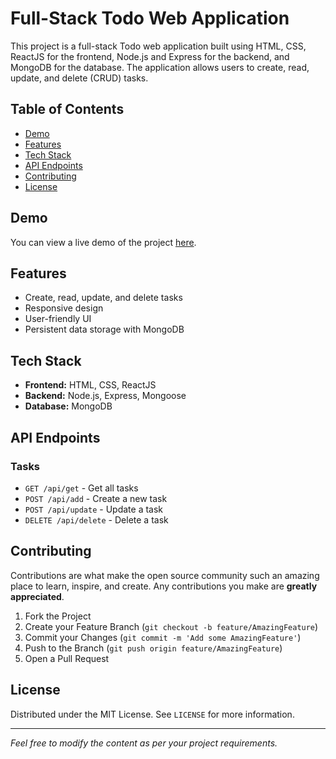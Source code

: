 # Full-Stack Todo Web Application

This project is a full-stack Todo web application built using HTML, CSS, ReactJS for the frontend, Node.js and Express for the backend, and MongoDB for the database. The application allows users to create, read, update, and delete (CRUD) tasks.

## Table of Contents

- [Demo](#demo)
- [Features](#features)
- [Tech Stack](#tech-stack)
- [API Endpoints](#api-endpoints)
- [Contributing](#contributing)
- [License](#license)

## Demo

You can view a live demo of the project [here](https://to-do-react-vite-web-application.vercel.app/).

## Features

- Create, read, update, and delete tasks
- Responsive design
- User-friendly UI
- Persistent data storage with MongoDB

## Tech Stack

- **Frontend:** HTML, CSS, ReactJS
- **Backend:** Node.js, Express, Mongoose
- **Database:** MongoDB

## API Endpoints

### Tasks

- `GET /api/get` - Get all tasks
- `POST /api/add` - Create a new task
- `POST /api/update` - Update a task
- `DELETE /api/delete` - Delete a task

## Contributing

Contributions are what make the open source community such an amazing place to learn, inspire, and create. Any contributions you make are **greatly appreciated**.

1. Fork the Project
2. Create your Feature Branch (`git checkout -b feature/AmazingFeature`)
3. Commit your Changes (`git commit -m 'Add some AmazingFeature'`)
4. Push to the Branch (`git push origin feature/AmazingFeature`)
5. Open a Pull Request

## License

Distributed under the MIT License. See `LICENSE` for more information.

---

*Feel free to modify the content as per your project requirements.*

